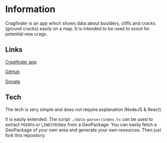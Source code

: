 # Information

Cragfinder is an app which shows data about boulders, cliffs and cracks (ground cracks) easily on a map. It is intended to be used to scout for potential new crags.

## Links

[Cragfinder app](cragfinder.porras.club)

[GitHub](https://github.com/porrasm/cragfinder)

[Donate](https://www.paypal.com/paypalme/porrasm)

## Tech

The tech is very simple and does not require explanation (NodeJS & React).

It is easily extended. The script `./data-parser/index.ts` can be used to extract `POINT`s or `LINESTRING`s from a GeoPackage. You can easily fetch a GeoPackage of your own area and generate your own resources. Then just fork this repository.
